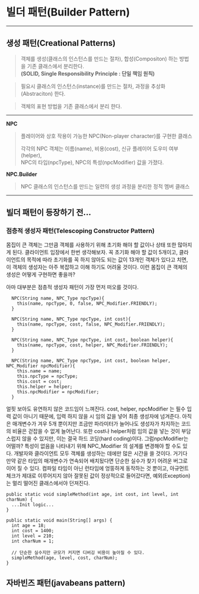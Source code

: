 # 빌더 패턴(Builder Pattern)

------------------

## 생성 패턴(Creational Patterns)
> 객체를 생성(클래스의 인스턴스를 만드는 절차), 합성(Compositon) 하는 방법을 기존 클래스에서 분리한다.  
>  **(SOLID, Single Responsibility Principle : 단일 책임 원칙)**

> 필요시 클래스의 인스턴스(instance)를 만드는 절차, 과정을 추상화(Abstraciton) 한다.

> 객체의 표현 방법을 기존 클래스에서 분리 한다.

----------------------

**NPC**
> 플레이어와 상호 작용이 가능한 NPC(Non-player character)를 구현한 클래스  
> 
> 각각의 NPC 객체는 이름(name), 비용(cost), 신규 플레이어 도우미 여부(helper),  
> NPC의 타입(npcType), NPC의 특성(npcModifier) 값을 가졌다.

**NPC.Builder**
> NPC 클래스의 인스턴스를 만드는 일련의 생성 과정을 분리한 정적 멤버 클래스

------------------------

## 빌더 패턴이 등장하기 전...
### **점층적 생성자 패턴(Telescoping Constructor Pattern)**

몸집이 큰 객체는 그만큼 객체를 사용하기 위해 초기화 해야 할 값이나 상태 또한 많아지게 된다.
클라이언트 입장에서 한번 생각해보자. 꼭 초기화 해야 할 값이 5개이고, 클라이언트의 목적에 따라 초기화를 꼭 하지 않아도 되는 값이 13개인 객체가 있다고 치면, 이 객체의 생성자는 아주 복잡하고 이해 하기도 어려울 것이다. 이런 몸집이 큰 객체의 생성은 어떻게 구현하면 좋을까?

아마 대부분은 점층적 생성자 패턴이 가장 먼저 떠오를 것이다.

```
  NPC(String name, NPC_Type npcType){
    this(name, npcType, 0, false, NPC_Modifier.FRIENDLY);
  }
  
  NPC(String name, NPC_Type npcType, int cost){
    this(name, npcType, cost, false, NPC_Modifier.FRIENDLY);
  }
  
  NPC(String name, NPC_Type npcType, int cost, boolean helper){
    this(name, npcType, cost, helper, NPC_Modifier.FRIENDLY);
  }
  
  NPC(String name, NPC_Type npcType, int cost, boolean helper, NPC_Modifier npcModifier){
    this.name = name;
    this.npcType = npcType;
    this.cost = cost;
    this.helper = helper;
    this.npcModifier = npcModifier;
  }
```

얼핏 보아도 유연하지 않은 코드임이 느껴진다. cost, helper, npcModifier 는 필수 입력 값이 아니기 때문에, 입력 하지 않을 시 임의 값을 넣어 최종 생성자에 넘겨준다. 아직은 매개변수가 겨우 5개 뿐이지만 조금만 파라미터가 늘어나도 생성자가 차지하는 코드의 비율은 걷잡을 수 없게 늘어난다.
또한 cost나 helper처럼 임의 값을 넣는 것이 부담 스럽지 않을 수 있지만, 이는 결국 하드 코딩(hard coding)이다. 그럼npcModifier는 어떨까?
특성이 없음을 나타내기 위해 NPC_Modifier 의 설계를 변경해야 할 수도 있다. 개발자와 클라이언트 모두 객체를 생성하는 데에만 많은 시간을 쓸 것이다. 거기다 만약 같은 타입의 매개변수가 연속되어 배치됬다면 단순한 실수가 찾기 어려운 버그로 이어 질 수 있다. 컴파일 타임이 아닌 런타임에 엉뚱하게 동작하는 것 뿐이고, 아규먼트 체크가 제대로 이루어지지 않아 잘못된 값이 정상적으로 들어갔다면, 예외(Exception)는 멀리 떨어진 클래스에서야 던져진다.

```
public static void simpleMethod(int age, int cost, int level, int charNum) {
  ...Init logic...    
}
  
public static void main(String[] args) {
  int age = 18;
  int cost = 1400;
  int level = 210;
  int charNum = 1;

  // 단순한 실수지만 규모가 커지면 디버깅 비용이 높아질 수 있다.
  simpleMethod(age, level, cost, charNum);
}
```

## 자바빈즈 패턴(javabeans pattern)
